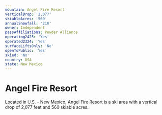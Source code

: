 ```yaml
---
mountain: Angel Fire Resort
verticalDrop: '2,077'
skiableAcres: '560'
annualSnowfall: '210'
owner: Independent
passAffiliations: Powder Alliance
operating2425: 'Yes'
operated2324: 'Yes'
surfaceLiftsOnly: 'No'
openToPublic: 'Yes'
skied: 'No'
country: USA
state: New Mexico
---
```


# Angel Fire Resort

Located in U.S. - New Mexico, Angel Fire Resort is a ski area with a vertical drop of 2,077 feet and 560 skiable acres.
